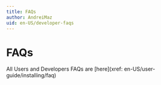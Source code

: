 ```yaml
---
title: FAQs
author: AndreiMaz
uid: en-US/developer-faqs
---
```


# FAQs

All Users and Developers FAQs are [here](xref: en-US/user-guide/installing/faq)